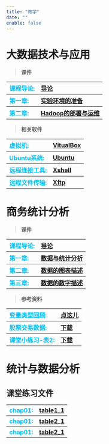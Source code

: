 ```yaml
---
title: "教学"
date: ""
enable: false
---
```


# 大数据技术与应用



> **课件**


<table style="border-style:none;text-align:left">
       <tr>
          <th>
           <a style="color:#00BFFF;">课程导论: </a>
          </th>
          <th>
          <a href="https://www.jianguoyun.com/p/DQfEQToQlLvvDBjaxdQFIAA">导论</a>
          </th>
       </tr>
       <tr>
          <th>
          <a style="color:#00BFFF;">第一章: </a>
          </th>
          <th>
          <a href="https://www.jianguoyun.com/p/DaqR3ogQlLvvDBilxtYFIAA">实验环境的准备</a>
          </th>
       </tr>
              <tr>
          <th>
          <a style="color:#00BFFF;">第二章: </a>
          </th>
          <th>
          <a href="https://www.jianguoyun.com/p/DZ2bib0QlLvvDBir3NcFIAA">Hadoop的部署与运维</a>
          </th>
       </tr>
</table>






> **相关软件**

<table style="border-style:none;text-align:left">
       <tr>
          <th>
           <a style="color:#00BFFF;">虚拟机: </a>
          </th>
          <th>
          <a href="https://download.virtualbox.org/virtualbox/7.0.20/VirtualBox-7.0.20-163906-Win.exe">VitualBox</a>
          </th>
       </tr>
       <tr>
          <th>
          <a style="color:#00BFFF;">Ubuntu系统: </a>
          </th>
          <th>
          <a href="https://releases.ubuntu.com/xenial/ubuntu-16.04.7-desktop-amd64.iso">Ubuntu</a>
          </th>
       </tr>
       <tr>
          <th>
          <a style="color:#00BFFF;">远程连接工具: </a>
          </th>
          <th>
          <a href="https://www.jianguoyun.com/p/DSTUVBQQlLvvDBimtdUFIAA">Xshell</a>
          </th>
       </tr>
       <tr>
          <th>
          <a style="color:#00BFFF;">远程文件传输: </a>
          </th>
          <th>
          <a href="https://www.jianguoyun.com/p/DYrCfWsQlLvvDBintdUFIAA">Xftp</a>
          </th>
       </tr>
</table>






# 商务统计分析


> **课件**


<table style="border-style:none;text-align:left">
   <tr>
      <th>
      <a style="color:#00BFFF;">课程导论: </a>
      </th>
      <th>
      <a href="https://www.jianguoyun.com/p/DeatT5EQlLvvDBikltUFIAA">导论</a>
      </th>
   </tr>
   <tr>
      <th>
      <a style="color:#00BFFF;">第一章: </a>
      </th>
      <th>
      <a style="color:#00BFFF;">      </a><a href="https://www.jianguoyun.com/p/DZs4--4QlLvvDBixltUFIAA">数据与统计分析</a>
      </th>
   </tr>
   <tr>
      <th>
      <a style="color:#00BFFF;">第二章: </a>
      </th>
      <th>
      <a style="color:#00BFFF;">      </a><a href="https://www.jianguoyun.com/p/DfO7Z0kQlLvvDBiYxtYFIAA">数据的图表描述</a>
      </th>
   </tr>
   <tr>
      <th>
      <a style="color:#00BFFF;">第三章: </a>
      </th>
      <th>
      <a style="color:#00BFFF;">      </a><a href="https://www.jianguoyun.com/p/DUASsecQlLvvDBiq3NcFIAA">数据的数字描述</a>
      </th>
   </tr>
</table>






> **参考资料**


<table style="border-style:none;text-align:left">
   <tr>
      <th>
      <a style="color:#00BFFF;">变量类型回顾: </a>
      </th>
      <th>
      <a href="https://statsandr.com/blog/variable-types-and-examples/">点这儿</a>
      </th>
   </tr>
   <tr>
      <th>
      <a style="color:#00BFFF;">股票交易数据: </a>
      </th>
      <th>
      <a href="https://www.jianguoyun.com/p/DQnVY8wQlLvvDBiemNUFIAA">下载</a>
      </th>
   </tr>
   <tr>
      <th>
      <a style="color:#00BFFF;">课堂小练习-表2: </a>
      </th>
      <th>
      <a href="https://www.jianguoyun.com/p/DQC1t7UQlLvvDBifmNUFIAA">下载</a>
      </th>
   </tr>
</table>



# 统计与数据分析


## 课堂练习文件

<table style="border-style:none;text-align:left">
   <tr>
      <th>
      <a style="color:#00BFFF;">chap01: </a>
      </th>
      <th>
      <a href="https://www.jianguoyun.com/p/DXHzGx4QlLvvDBi38tcFIAA">table1_1</a>
      </th>
   </tr>
   <tr>
      <th>
      <a style="color:#00BFFF;">chap01: </a>
      </th>
      <th>
      <a href="https://www.jianguoyun.com/p/Deg5RawQlLvvDBjWrNgFIAA">table2_1</a>
      </th>
   </tr>
      <tr>
      <th>
      <a style="color:#00BFFF;">chap01: </a>
      </th>
      <th>
      <a href="https://www.jianguoyun.com/p/DfT4PAoQlLvvDBjZrNgFIAA">table2_1</a>
      </th>
   </tr>
   
</table>




